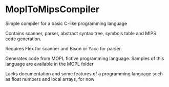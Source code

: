 # MoplToMipsCompiler
Simple compiler for a basic C-like programming language

Contains scanner, parser, abstract syntax tree, symbols table and MIPS code generation.

Requires Flex for scanner and Bison or Yacc for parser. 

Generates code from MOPL fictive programming language. Samples of this language are available in the MOPL folder

Lacks documentation and some features of a programming language such as float numbers and local arrays, for now
